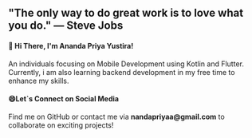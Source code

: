 
<h2>"The only way to do great work is to love what you do." — Steve Jobs</h2>

<h4>👋 Hi There, I'm Ananda Priya Yustira!</h4>

An individuals focusing on Mobile Development using Kotlin and Flutter. Currently, i am also learning backend development in my free time to enhance my skills. 

<h4>😄Let`s Connect on Social Media </h4>
Find me on GitHub or contact me via <strong>nandapriyaa@gmail.com</strong> to collaborate on exciting projects!


